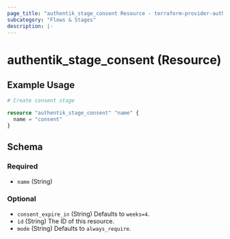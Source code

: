 ```yaml
---
page_title: "authentik_stage_consent Resource - terraform-provider-authentik"
subcategory: "Flows & Stages"
description: |-
---
```


# authentik_stage_consent (Resource)

## Example Usage

```terraform
# Create consent stage

resource "authentik_stage_consent" "name" {
  name = "consent"
}
```

<!-- schema generated by tfplugindocs -->
## Schema

### Required

- `name` (String)

### Optional

- `consent_expire_in` (String) Defaults to `weeks=4`.
- `id` (String) The ID of this resource.
- `mode` (String) Defaults to `always_require`.
